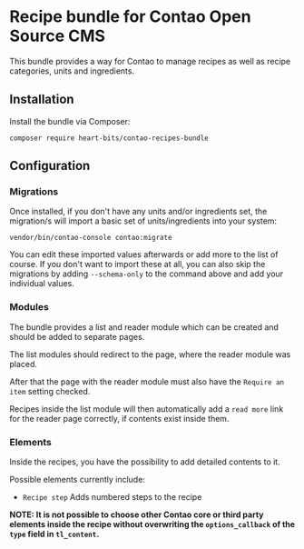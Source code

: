 # Recipe bundle for Contao Open Source CMS

This bundle provides a way for Contao to manage recipes as well as recipe categories, units and ingredients.

## Installation

Install the bundle via Composer:

```
composer require heart-bits/contao-recipes-bundle
```

## Configuration

### Migrations

Once installed, if you don't have any units and/or ingredients set, the migration/s will import a basic set of units/ingredients into your system:
```
vendor/bin/contao-console contao:migrate
```
You can edit these imported values afterwards or add more to the list of course.
If you don't want to import these at all, you can also skip the migrations by adding `--schema-only` to the command above and add your individual values.

### Modules

The bundle provides a list and reader module which can be created and should be added to separate pages.

The list modules should redirect to the page, where the reader module was placed. 

After that the page with the reader module must also have the `Require an item` setting checked.

Recipes inside the list module will then automatically add a `read more` link for the reader page correctly, if contents exist inside them.

### Elements

Inside the recipes, you have the possibility to add detailed contents to it.

Possible elements currently include:
* `Recipe step` Adds numbered steps to the recipe


**NOTE: It is not possible to choose other Contao core or third party elements inside the recipe without overwriting the `options_callback` of the `type` field in `tl_content`.**

